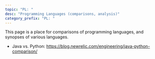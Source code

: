 ```yaml
---
topic: "PL: "
desc: "Programming Languages (comparisons, analysis)"
category_prefix: "PL: "
---
```


This page is a place for comparisons of programming languages, and
synopses of various languages.

* Java vs. Python: <https://blog.newrelic.com/engineering/java-python-comparison/>
